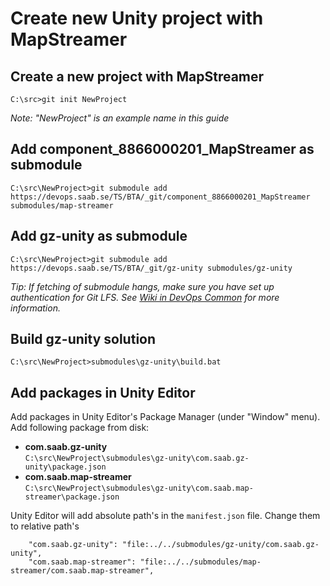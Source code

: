 # Create new Unity project with MapStreamer

## Create a new project with MapStreamer

```
C:\src>git init NewProject
```

_Note: "NewProject" is an example name in this guide_

## Add component_8866000201_MapStreamer as submodule

```
C:\src\NewProject>git submodule add https://devops.saab.se/TS/BTA/_git/component_8866000201_MapStreamer submodules/map-streamer
```

## Add gz-unity as submodule

```
C:\src\NewProject>git submodule add https://devops.saab.se/TS/BTA/_git/gz-unity submodules/gz-unity
```

_Tip: If fetching of submodule hangs, make sure you have set up authentication for Git LFS. See [Wiki in DevOps Common](https://devops.saab.se/TS/Common/_wiki/wikis/Common.wiki/631/Git?anchor=git-lfs) for more information._

## Build gz-unity solution

```
C:\src\NewProject>submodules\gz-unity\build.bat
```

## Add packages in Unity Editor

Add packages in Unity Editor's Package Manager (under "Window" menu). Add following package from disk:  
* **com.saab.gz-unity**  
`C:\src\NewProject\submodules\gz-unity\com.saab.gz-unity\package.json`
* **com.saab.map-streamer**  
`C:\src\NewProject\submodules\gz-unity\com.saab.map-streamer\package.json`

Unity Editor will add absolute path's in the `manifest.json` file. Change them to relative path's

```
    "com.saab.gz-unity": "file:../../submodules/gz-unity/com.saab.gz-unity",
    "com.saab.map-streamer": "file:../../submodules/map-streamer/com.saab.map-streamer",
```
